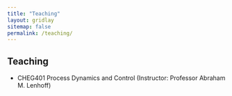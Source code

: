 ```yaml
---
title: "Teaching"
layout: gridlay
sitemap: false
permalink: /teaching/
---
```


## Teaching

* CHEG401 Process Dynamics and Control (Instructor: Professor Abraham M. Lenhoff)
